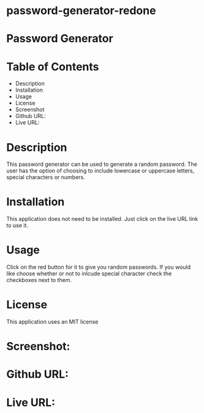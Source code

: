 # password-generator-redone

# Password Generator

# Table of Contents
- Description
- Installation
- Usage
- License
- Screenshot
- Github URL:
- Live URL:

# Description
This password generator can be used to generate a random password. The user has the option of choosing to include lowercase or uppercase letters, special characters or numbers.

# Installation
This application does not need to be installed. Just click on the live URL link to use it.

# Usage
Click on the red button for it to give you random passwords. If you would like choose whether or not to inlcude special character check the checkboxes next to them.

# License
This application uses an MIT license

# Screenshot:

# Github URL:

# Live URL:

